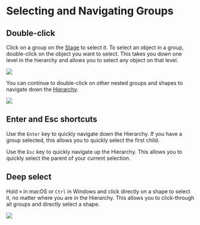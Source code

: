 # Selecting and Navigating Groups

## Double-click

Click on a group on the [Stage](../interface-overview/stage.md) to select it. To select an object in a group, double-click on the object you want to select. This takes you down one level in the hierarchy and allows you to select any object on that level.

![](../../../.gitbook/assets/deep_select_double.gif)

You can continue to double-click on other nested groups and shapes to navigate down the [Hierarchy](../interface-overview/hierarchy.md).

![](../../../.gitbook/assets/deep_select_shape.gif)

## Enter and Esc shortcuts

Use the `Enter` key to quickly navigate down the Hierarchy. If you have a group selected, this allows you to quickly select the first child.

Use the `Esc` key to quickly navigate up the Hierarchy. This allows you to quickly select the parent of your current selection.

## Deep select

Hold `⌘` in macOS or `Ctrl` in Windows and click directly on a shape to select it, no matter where you are in the Hierarchy. This allows you to click-through all groups and directly select a shape.

![](../../../.gitbook/assets/deep_select_command.gif)



